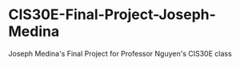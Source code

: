 # CIS30E-Final-Project-Joseph-Medina
Joseph Medina's Final Project for Professor Nguyen's CIS30E class
